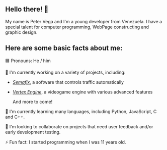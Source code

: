 ## Hello there! 👋

My name is Peter Vega and I'm a young developer from Venezuela.
I have a special talent for computer programming, WebPage constructing and graphic design.

## Here are some basic facts about me:
🟦 Pronouns: He / him

🔭 I'm currently working on a variety of projects, including:
- _[Semafix](https://github.com/SaturniNovaDev/Semafix)_, a software that controls traffic automatically
- _[Vertex Engine](https://github.com/Migueldev67/VertexEngine)_, a videogame engine with various advanced features

  And more to come!

🌱 I'm currently learning many languages, including Python, JavaScript, C and C++.

👯 I'm looking to collaborate on projects that need user feedback and/or early development testing.

⚡ Fun fact: I started programming when I was 11 years old.
